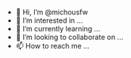 - 👋 Hi, I’m @michousfw
- 👀 I’m interested in ...
- 🌱 I’m currently learning ...
- 💞️ I’m looking to collaborate on ...
- 📫 How to reach me ...

<!---
michousfw/michousfw is a ✨ special ✨ repository because its `README.md` (this file) appears on your GitHub profile.
You can click the Preview link to take a look at your changes.
--->
